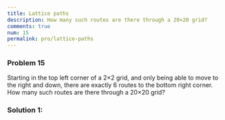 ```yaml
---
title: Lattice paths
description: How many such routes are there through a 20×20 grid?
comments: true
num: 15
permalink: pro/lattice-paths
---
```


<div class="problem" >
<h3>Problem 15</h3>
<p>Starting in the top left corner of a 2×2 grid, and only being able to move to the right and down, there are exactly 6 routes to the bottom right corner.
<br><img src="https://projecteuler.net/project/images/p015.png" class="dark_img" alt="">
<br>How many such routes are there through a 20×20 grid?</p>
</div>   

### Solution 1: 
